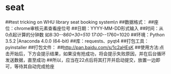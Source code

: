 # seat
##test tricking on WHU library seat booking system\n
##数据格式：
##座位：chrome审核元素查看座位号
##日期：YYYY-MM-DD形式输入
##时间：从0点起计算的分钟数 如8:30--8*60+30=510 17:00--17*60=1020
##环境：Python 3.5.2 |Anaconda 4.0.0 (64-bit)
##库：requests、pyqt4
##打包工具：pyinstaller
##打包文件：
##http://pan.baidu.com/s/1c2aHEsK
##使用方法:点击开始后，下方会提示结果，如果没有抢成功，将会提示失败原因，并在后台循环发送数据，直至成功
##所以，应当在22点后将其打开并启动提交，放置一边即可，等待其自动完成抢座
